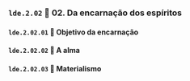### `lde.2.02` 📑 02. Da encarnação dos espíritos

#### `lde.2.02.01` 📃 Objetivo da encarnação

#### `lde.2.02.02` 📃 A alma

#### `lde.2.02.03` 📃 Materialismo